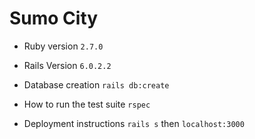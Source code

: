 # Sumo City

 * Ruby version
 `2.7.0`

 * Rails Version
 `6.0.2.2`

* Database creation
`rails db:create`

* How to run the test suite
`rspec`

* Deployment instructions
`rails s` then `localhost:3000`